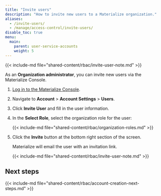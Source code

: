 ```yaml
---
title: "Invite users"
description: "How to invite new users to a Materialize organization."
aliases:
  - /invite-users/
  - /manage/access-control/invite-users/
disable_toc: true
menu:
  main:
    parent: user-service-accounts
    weight: 5
---
```


{{< include-md file="shared-content/rbac/invite-user-note.md" >}}

As an **Organization administrator**, you can invite new users via the
Materialize Console.

1. [Log in to the Materialize Console](https://console.materialize.com/).

1. Navigate to **Account** > **Account Settings** > **Users**.

1. Click **Invite User** and fill in the user information.

1. In the **Select Role**, select the organization role for the user:

   {{< include-md file="shared-content/rbac/organization-roles.md" >}}

1. Click the **Invite** button at the bottom right section of the screen.

   Materialize will email the user with an invitation link.

   {{< include-md file="shared-content/rbac/invite-user-note.md" >}}

## Next steps

{{< include-md file="shared-content/rbac/account-creation-next-steps.md" >}}
